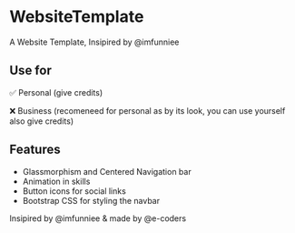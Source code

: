 # WebsiteTemplate
A Website Template, Insipired by @imfunniee

## Use for
✅ Personal (give credits)

❌ Business (recomeneed for personal as by its look, you can use yourself also give credits)

## Features
- Glassmorphism and Centered Navigation bar
- Animation in skills
- Button icons for social links
- Bootstrap CSS for styling the navbar

Insipired by @imfunniee & made by @e-coders
